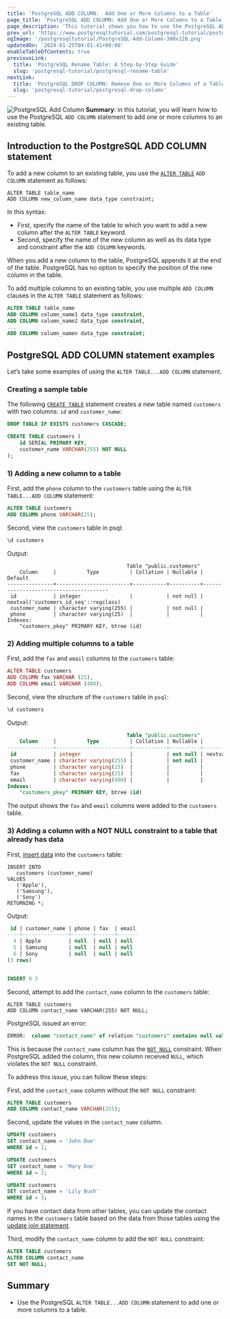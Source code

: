 ```yaml
---
title: 'PostgreSQL ADD COLUMN:  Add One or More Columns to a Table'
page_title: 'PostgreSQL ADD COLUMN: Add One or More Columns to a Table'
page_description: 'This tutorial shows you how to use the PostgreSQL ADD COLUMN statement to add one or more columns to an existing database table.'
prev_url: 'https://www.postgresqltutorial.com/postgresql-tutorial/postgresql-add-column/'
ogImage: '/postgresqltutorial/PostgreSQL-Add-Column-300x128.png'
updatedOn: '2024-01-25T04:01:41+00:00'
enableTableOfContents: true
previousLink:
  title: 'PostgreSQL Rename Table: A Step-by-Step Guide'
  slug: 'postgresql-tutorial/postgresql-rename-table'
nextLink:
  title: 'PostgreSQL DROP COLUMN: Remove One or More Columns of a Table'
  slug: 'postgresql-tutorial/postgresql-drop-column'
---
```


![PostgreSQL Add Column](/postgresqltutorial/PostgreSQL-Add-Column-300x128.png?alignright)
**Summary**: in this tutorial, you will learn how to use the PostgreSQL `ADD COLUMN` statement to add one or more columns to an existing table.

## Introduction to the PostgreSQL ADD COLUMN statement

To add a new column to an existing table, you use the [`ALTER TABLE`](postgresql-alter-table) `ADD COLUMN` statement as follows:

```phpsqlsql
ALTER TABLE table_name
ADD COLUMN new_column_name data_type constraint;
```

In this syntax:

- First, specify the name of the table to which you want to add a new column after the `ALTER TABLE` keyword.
- Second, specify the name of the new column as well as its data type and constraint after the `ADD COLUMN` keywords.

When you add a new column to the table, PostgreSQL appends it at the end of the table. PostgreSQL has no option to specify the position of the new column in the table.

To add multiple columns to an existing table, you use multiple `ADD COLUMN` clauses in the `ALTER TABLE` statement as follows:

```sql
ALTER TABLE table_name
ADD COLUMN column_name1 data_type constraint,
ADD COLUMN column_name2 data_type constraint,
...
ADD COLUMN column_namen data_type constraint;

```

## PostgreSQL ADD COLUMN statement examples

Let’s take some examples of using the `ALTER TABLE...ADD COLUMN` statement.

### Creating a sample table

The following [`CREATE TABLE`](postgresql-create-table) statement creates a new table named `customers` with two columns: `id` and `customer_name`:

```sql
DROP TABLE IF EXISTS customers CASCADE;

CREATE TABLE customers (
    id SERIAL PRIMARY KEY,
    customer_name VARCHAR(255) NOT NULL
);
```

### 1\) Adding a new column to a table

First, add the `phone` column to the `customers` table using the `ALTER TABLE...ADD COLUMN` statement:

```sql
ALTER TABLE customers
ADD COLUMN phone VARCHAR(25);
```

Second, view the `customers` table in psql:

```sql
\d customers
```

Output:

```
                                       Table "public.customers"
    Column     |          Type          | Collation | Nullable |                Default
---------------+------------------------+-----------+----------+---------------------------------------
 id            | integer                |           | not null | nextval('customers_id_seq'::regclass)
 customer_name | character varying(255) |           | not null |
 phone         | character varying(25)  |           |          |
Indexes:
    "customers_pkey" PRIMARY KEY, btree (id)
```

### 2\) Adding multiple columns to a table

First, add the `fax` and `email` columns to the `customers` table:

```php
ALTER TABLE customers
ADD COLUMN fax VARCHAR (25),
ADD COLUMN email VARCHAR (400);
```

Second, view the structure of the `customers` table in `psql`:

```sql
\d customers
```

Output:

```sql
                                       Table "public.customers"
    Column     |          Type          | Collation | Nullable |                Default
---------------+------------------------+-----------+----------+---------------------------------------
 id            | integer                |           | not null | nextval('customers_id_seq'::regclass)
 customer_name | character varying(255) |           | not null |
 phone         | character varying(25)  |           |          |
 fax           | character varying(25)  |           |          |
 email         | character varying(400) |           |          |
Indexes:
    "customers_pkey" PRIMARY KEY, btree (id)
```

The output shows the `fax` and `email` columns were added to the `customers` table.

### 3\) Adding a column with a NOT NULL constraint to a table that already has data

First, [insert data](postgresql-insert) into the `customers` table:

```
INSERT INTO
   customers (customer_name)
VALUES
   ('Apple'),
   ('Samsung'),
   ('Sony')
RETURNING *;
```

Output:

```sql
 id | customer_name | phone | fax  | email
----+---------------+-------+------+-------
  4 | Apple         | null  | null | null
  5 | Samsung       | null  | null | null
  6 | Sony          | null  | null | null
(3 rows)


INSERT 0 3
```

Second, attempt to add the `contact_name` column to the `customers` table:

```
ALTER TABLE customers
ADD COLUMN contact_name VARCHAR(255) NOT NULL;
```

PostgreSQL issued an error:

```sql
ERROR:  column "contact_name" of relation "customers" contains null values
```

This is because the `contact_name` column has the [`NOT NULL`](postgresql-not-null-constraint) constraint. When PostgreSQL added the column, this new column received `NULL`, which violates the `NOT NULL` constraint.

To address this issue, you can follow these steps:

First, add the `contact_name` column without the `NOT NULL` constraint:

```sql
ALTER TABLE customers
ADD COLUMN contact_name VARCHAR(255);
```

Second, update the values in the `contact_name` column.

```sql
UPDATE customers
SET contact_name = 'John Doe'
WHERE id = 1;

UPDATE customers
SET contact_name = 'Mary Doe'
WHERE id = 2;

UPDATE customers
SET contact_name = 'Lily Bush'
WHERE id = 3;
```

If you have contact data from other tables, you can update the contact names in the `customers` table based on the data from those tables using the [update join statement](postgresql-update-join).

Third, modify the `contact_name` column to add the `NOT NULL` constraint:

```sql
ALTER TABLE customers
ALTER COLUMN contact_name
SET NOT NULL;
```

## Summary

- Use the PostgreSQL `ALTER TABLE...ADD COLUMN` statement to add one or more columns to a table.

